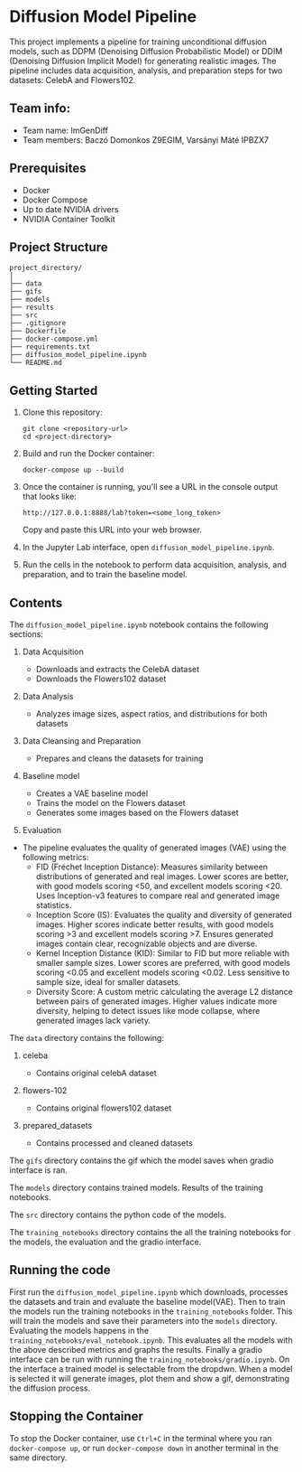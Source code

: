 # Diffusion Model Pipeline

This project implements a pipeline for training unconditional diffusion models, such as DDPM (Denoising Diffusion Probabilistic Model) or DDIM (Denoising Diffusion Implicit Model) for generating realistic images. The pipeline includes data acquisition, analysis, and preparation steps for two datasets: CelebA and Flowers102.

## Team info:

- Team name: ImGenDiff
- Team members: Baczó Domonkos Z9EGIM, Varsányi Máté IPBZX7

## Prerequisites

- Docker
- Docker Compose
- Up to date NVIDIA drivers
- NVIDIA Container Toolkit

## Project Structure

```
project_directory/
│
├── data
├── gifs
├── models
├── results
├── src
├── .gitignore
├── Dockerfile
├── docker-compose.yml
├── requirements.txt
├── diffusion_model_pipeline.ipynb
└── README.md
```

## Getting Started

1. Clone this repository:
   ```
   git clone <repository-url>
   cd <project-directory>
   ```

2. Build and run the Docker container:
   ```
   docker-compose up --build
   ```

3. Once the container is running, you'll see a URL in the console output that looks like:
   ```
   http://127.0.0.1:8888/lab?token=<some_long_token>
   ```
   Copy and paste this URL into your web browser.

4. In the Jupyter Lab interface, open `diffusion_model_pipeline.ipynb`.

5. Run the cells in the notebook to perform data acquisition, analysis, and preparation, and to train the baseline model.

## Contents

The `diffusion_model_pipeline.ipynb` notebook contains the following sections:

1. Data Acquisition
   - Downloads and extracts the CelebA dataset
   - Downloads the Flowers102 dataset

2. Data Analysis
   - Analyzes image sizes, aspect ratios, and distributions for both datasets

3. Data Cleansing and Preparation
   - Prepares and cleans the datasets for training

4. Baseline model
   - Creates a VAE baseline model
   - Trains the model on the Flowers dataset
   - Generates some images based on the Flowers dataset
5. Evaluation
 - The pipeline evaluates the quality of generated images (VAE) using the following metrics:
   - FID (Fréchet Inception Distance):
    Measures similarity between distributions of generated and real images.
    Lower scores are better, with good models scoring <50, and excellent models scoring <20.
    Uses Inception-v3 features to compare real and generated image statistics.
   - Inception Score (IS):
    Evaluates the quality and diversity of generated images.
    Higher scores indicate better results, with good models scoring >3 and excellent models scoring >7.
    Ensures generated images contain clear, recognizable objects and are diverse.
   - Kernel Inception Distance (KID):
    Similar to FID but more reliable with smaller sample sizes.
    Lower scores are preferred, with good models scoring <0.05 and excellent models scoring <0.02.
    Less sensitive to sample size, ideal for smaller datasets.
   - Diversity Score:
    A custom metric calculating the average L2 distance between pairs of generated images.
    Higher values indicate more diversity, helping to detect issues like mode collapse, where generated images lack variety.

The `data` directory contains the following:

1. celeba
   - Contains original celebA dataset

2. flowers-102
   - Contains original flowers102 dataset

3. prepared_datasets
   - Contains processed and cleaned datasets

The `gifs` directory contains the gif which the model saves when gradio interface is ran.

The `models` directory contains trained models. Results of the training notebooks. 

The `src` directory contains the python code of the models.

The `training_notebooks` directory contains the all the training notebooks for the models, the evaluation and the gradio interface.
  
## Running the code

First run the `diffusion_model_pipeline.ipynb` which downloads, processes the datasets and train and evaluate the baseline model(VAE).
Then to train the models run the training notebooks in the `training_notebooks` folder.
This will train the models and save their parameters into the `models` directory.
Evaluating the models happens in the `training_notebooks/eval_notebook.ipynb`. This evaluates all the models with the above described metrics and graphs the results.
Finally a gradio interface can be run with running the `training_notebooks/gradio.ipynb`. On the interface a trained model is selectable from the dropdwn.
When a model is selected it will generate images, plot them and show a gif, demonstrating the diffusion process.


## Stopping the Container

To stop the Docker container, use `Ctrl+C` in the terminal where you ran `docker-compose up`, or run `docker-compose down` in another terminal in the same directory.

